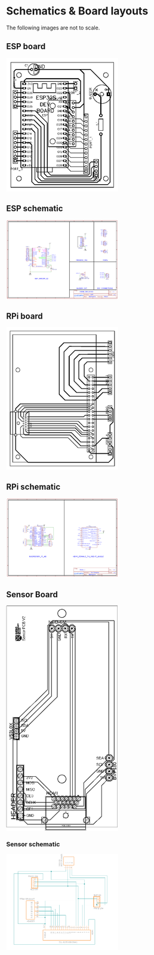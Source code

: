 # Schematics & Board layouts

The following images are not to scale.

## ESP board

<img width="300" src="PCBs/ESP_BOARD/PCB_ESP_SHIELD_PCB_2023-06-13.png">

## ESP schematic

<img width="300" src="PCBs/ESP_BOARD/Schematic_DRONE_ESP_SHIELD_2023-06-05.png">

## RPi board

<img width="300" src="PCBs/PI_BOARD/PCB_PCB_DRONE_RPI_SHIELD_2023-06-18.png">

## RPi schematic

<img width="300" src="PCBs/PI_BOARD/Schematic_DRONE_RPI_SHIELD_2023-06-18.png">

## Sensor Board

<img width="300" height = "600" src="PCBs/SENSOR_BOARD_V3/SCHEMATICS/Sensor board layout picture.png">

### Sensor schematic

<img width="300" src="PCBs/SENSOR_BOARD_V2/SCHEMATICS/Sensor board schematic image.png">
